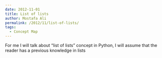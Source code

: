 ```yaml
---
date: 2012-11-01
title: List of lists
author: Mostafa Ali
permalink: /2012/11/list-of-lists/
tags:
  - Concept Map
---
```

For me I will talk about &#8220;list of lists&#8221; concept in Python, I will assume that the reader has a previous knowledge in lists
